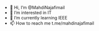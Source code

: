 - 👋 Hi, I’m @MahdiNajafimail
- 👀 I’m interested in IT
- 🌱 I’m currently learning IEEE
- 📫 How to reach me t.me/mahdinajafimail

<!---
MahdiNajafimail/MahdiNajafimail is a ✨ special ✨ repository because its `README.md` (this file) appears on your GitHub profile.
You can click the Preview link to take a look at your changes.
--->
